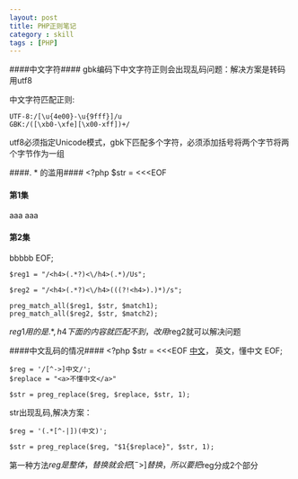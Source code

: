 ```yaml
---
layout: post
title: PHP正则笔记
category : skill
tags : [PHP]
---
```

####中文字符####
gbk编码下中文字符正则会出现乱码问题：解决方案是转码用utf8

中文字符匹配正则:

	UTF-8:/[\u{4e00}-\u{9fff}]/u
	GBK:/([\xb0-\xfe][\x00-xff])+/

utf8必须指定Unicode模式，gbk下匹配多个字符，必须添加括号将两个字节将两个字节作为一组

####. * 的滥用####
	<?php
	$str = <<<EOF
	<h4>第1集</h4>
	aaa
	aaa
	<h4>第2集</h4>
	bbbbb
	EOF;

	$reg1 = "/<h4>(.*?)<\/h4>(.*)/Us";

	$reg2 = "/<h4>(.*?)<\/h4>(((?!<h4>).)*)/s";
	
	preg_match_all($reg1, $str, $match1);
	preg_match_all($reg2, $str, $match2);
	
$reg1用的是. * , h4下面的内容就匹配不到，改用$reg2就可以解决问题

####中文乱码的情况####
	<?php
	$str = <<<EOF
	<a href="a-中文.html">中文</a>， 英文，懂中文
	EOF;

	$reg = '/[^->]中文/';
	$replace = "<a>不懂中文</a>"

	$str = preg_replace($reg, $replace, $str, 1);

str出现乱码,解决方案：

	$reg = '(.*[^-|])(中文)';

	$str = preg_replace($reg, "$1{$replace}", $str, 1);

第一种方法$reg是整体，替换就会把[^->]替换，所以要把$reg分成2个部分

